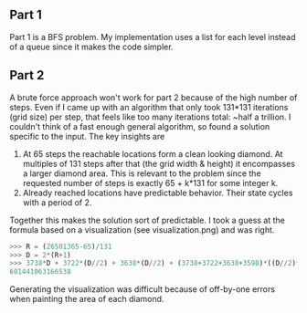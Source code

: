 ## Part 1

Part 1 is a BFS problem. My implementation uses a list for each level instead of a queue since it makes the code simpler.

## Part 2

A brute force approach won't work for part 2 because of the high number of steps. Even if I came up with an algorithm that only took 131*131 iterations (grid size) per step, that feels like too many iterations total: ~half a trillion. I couldn't think of a fast enough general algorithm, so found a solution specific to the input. The key insights are

1. At 65 steps the reachable locations form a clean looking diamond. At multiples of 131 steps after that (the grid width & height) it encompasses a larger diamond area. This is relevant to the problem since the requested number of steps is exactly 65 + k*131 for some integer k.
1. Already reached locations have predictable behavior. Their state cycles with a period of 2.

Together this makes the solution sort of predictable. I took a guess at the formula based on a visualization (see visualization.png) and was right.

```python
>>> R = (26501365-65)/131
>>> D = 2*(R+1)
>>> 3738*D + 3722*(D//2) + 3638*(D//2) + (3738+3722+3638+3598)*((D//2)**2)
601441063166538
```

Generating the visualization was difficult because of off-by-one errors when painting the area of each diamond.